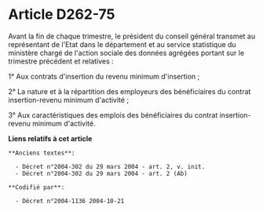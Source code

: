 # Article D262-75

Avant la fin de chaque trimestre, le président du conseil général transmet au représentant de l'Etat dans le département et
au service statistique du ministère chargé de l'action sociale des données agrégées portant sur le trimestre précédent et
relatives :

1° Aux contrats d'insertion du revenu minimum d'insertion ;

2° La nature et à la répartition des employeurs des bénéficiaires du contrat insertion-revenu minimum d'activité ;

3° Aux caractéristiques des emplois des bénéficiaires du contrat insertion-revenu minimum d'activité.

**Liens relatifs à cet article**

	**Anciens textes**:

	  - Décret n°2004-302 du 29 mars 2004 - art. 2, v. init.
	  - Décret n°2004-302 du 29 mars 2004 - art. 2 (Ab)

	**Codifié par**:

	  - Décret n°2004-1136 2004-10-21

